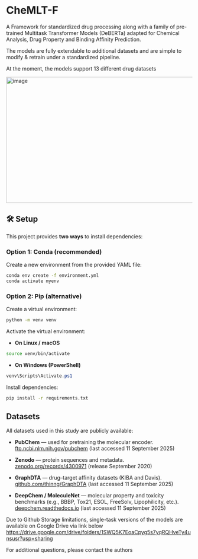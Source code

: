# CheMLT-F
A Framework for standardized drug processing along with a family of pre-trained Multitask Transformer Models (DeBERTa) adapted for Chemical Analysis, Drug Property and Binding Affinity Prediction.

The models are fully extendable to additional datasets and are simple to modify & retrain under a standardized pipeline.

At the moment, the models support 13 different drug datasets

<img width="549" height="340" alt="image" src="https://github.com/user-attachments/assets/80a25315-04a0-475b-a064-8da07dc7a05f" />

## 🛠️ Setup

This project provides **two ways** to install dependencies:

### Option 1: Conda (recommended)

Create a new environment from the provided YAML file:

```bash
conda env create -f environment.yml
conda activate myenv
```

### Option 2: Pip (alternative)

Create a virtual environment:

```bash
python -m venv venv
```

Activate the virtual environment:

- **On Linux / macOS**
```bash
source venv/bin/activate
```

- **On Windows (PowerShell)**
```powershell
venv\Scripts\Activate.ps1
```

Install dependencies:

```bash
pip install -r requirements.txt
```

## Datasets

All datasets used in this study are publicly available:

- **PubChem** — used for pretraining the molecular encoder.  
  [ftp.ncbi.nlm.nih.gov/pubchem](https://ftp.ncbi.nlm.nih.gov/pubchem) (last accessed 11 September 2025)  

- **Zenodo** — protein sequences and metadata.  
  [zenodo.org/records/4300971](https://zenodo.org/records/4300971) (release September 2020)  

- **GraphDTA** — drug–target affinity datasets (KIBA and Davis).  
  [github.com/thinng/GraphDTA](https://github.com/thinng/GraphDTA) (last accessed 11 September 2025)  

- **DeepChem / MoleculeNet** — molecular property and toxicity benchmarks (e.g., BBBP, Tox21, ESOL, FreeSolv, Lipophilicity, etc.).  
  [deepchem.readthedocs.io](https://deepchem.readthedocs.io/en/latest/api_reference/moleculenet.html) (last accessed 11 September 2025)  


Due to Github Storage limitations, single-task versions of the models are available on Google Drive via link below
https://drive.google.com/drive/folders/1SWQ5K7EoaCpyg5s7yqRQHveTy4unsusr?usp=sharing


For additional questions, please contact the authors
